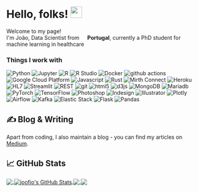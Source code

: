 # Hello, folks! <img src="https://raw.githubusercontent.com/MartinHeinz/MartinHeinz/master/wave.gif" width="30px">

<p>Welcome to my page! </br> I'm João, Data Scientist  from <img src="https://cdn-icons.flaticon.com/png/512/5372/premium/5372974.png?token=exp=1646665388~hmac=5dabfed80794a24191aac5b6525bc08d" width="13"/> <b> Portugal</b>, currently a PhD student for machine learning in healthcare </p>
<h3>Things I work with</h3>
<p>
  <img alt="Python" src="https://img.shields.io/badge/-Python-45b8d8?style=flat-square&logo=Python&logoColor=white" />
  <img alt="Jupyter" src="https://img.shields.io/badge/-Jupyter-8DD6F9?style=flat-square&logo=Jupyter&logoColor=black" /> 
  <img alt="R" src="https://img.shields.io/badge/-R-46a2f1?style=flat-square&logo=R&logoColor=white" /> 
  <img alt="R Studio" src="https://img.shields.io/badge/-R_Studio-2088FF?style=flat-square&logo=RStudio&logoColor=white" /> 
  <img alt="Docker" src="https://img.shields.io/badge/-Docker-1a73e8?style=flat-square&logo=docker&logoColor=white" />
  <img alt="github actions" src="https://img.shields.io/badge/-Github_Actions-007ACC?style=flat-square&logo=github-actions&logoColor=white" />
  <img alt="Google Cloud Platform" src="https://img.shields.io/badge/-Google_Cloud_Platform-5849BE?style=flat-square&logo=google-cloud&logoColor=white" />
  <img alt="Javascript" src="https://img.shields.io/badge/-Javascript-311C87?style=flat-square&logo=javascript&logoColor=white" />
  <img alt="Rust" src="https://img.shields.io/badge/-Rust-430098?style=flat-square&logo=Rust&logoColor=white" />
  <img alt="Mirth Connect" src="https://img.shields.io/badge/-Mirth_Connect-764ABC?style=flat-square&logo=apollo-graphql&logoColor=white" />
  <img alt="Heroku" src="https://img.shields.io/badge/-Heroku-B7178C?style=flat-square&logo=heroku&logoColor=white" />
  <img alt="HL7" src="https://img.shields.io/badge/-HL7-E10098?style=flat-square&logo=redux&logoColor=white" />
  <img alt="Streamlit" src="https://img.shields.io/badge/-Streamlit-CC6699?style=flat-square&logo=Streamlit&logoColor=white" />
  <img alt="REST" src="https://img.shields.io/badge/-REST-db7092?style=flat-square&logo=swagger&logoColor=white" />
  <img alt="git" src="https://img.shields.io/badge/-git-F05032?style=flat-square&logo=git&logoColor=white" />
  <img alt="html5" src="https://img.shields.io/badge/-html5-ea2845?style=flat-square&logo=html5&logoColor=white" />
  <img alt="d3js" src="https://img.shields.io/badge/-d3.js-DD0031?style=flat-square&logo=d3.js&logoColor=white" />
  <img alt="MongoDB" src="https://img.shields.io/badge/-MongoDB-CB3837?style=flat-square&logo=mongodb&logoColor=white" />
  <img alt="Mariadb" src="https://img.shields.io/badge/-Mariadb-E34F26?style=flat-square&logo=mariadb&logoColor=white" />
  <img alt="PyTorch" src="https://img.shields.io/badge/-PyTorch-FB542B?style=flat-square&logo=PyTorch&logoColor=white" />
  <img alt="TensorFlow" src="https://img.shields.io/badge/-TensorFlow-EC4A3F?style=flat-square&logo=TensorFlow&logoColor=white" />
  <img alt="Photoshop" src="https://img.shields.io/badge/-Photoshop-F9A03C?style=flat-square&logo=Adobe Photoshop&logoColor=white" />
  <img alt="Indesign" src="https://img.shields.io/badge/-Indesign-F7B93E?style=flat-square&logo=Adobe Indesign&logoColor=black" />
  <img alt="Illustrator" src="https://img.shields.io/badge/-Illustrator-13aa52?style=flat-square&logo=Adobe Illustrator&logoColor=white" />
  <img alt="Plotly" src="https://img.shields.io/badge/-Plotly-43853d?style=flat-square&logo=plotly&logoColor=white" />
  
  <img alt="Airflow" src="https://img.shields.io/badge/-Airflow-065535?style=flat-square&logo=Apache Airflow&logoColor=white" />
  <img alt="Kafka" src="https://img.shields.io/badge/-Kafka-032A1A?style=flat-square&logo=Apache Kafka&logoColor=white" />
  <img alt="Elastic Stack" src="https://img.shields.io/badge/-Elastick Stack-829192?style=flat-square&logo=Elastic Stack&logoColor=white" />
  <img alt="Flask" src="https://img.shields.io/badge/-Flask-272B2B?style=flat-square&logo=Flask&logoColor=white" />
  <img alt="Pandas" src="https://img.shields.io/badge/-Pandas-000000?style=flat-square&logo=Pandas&logoColor=white" />

</p>

## &#x270d; Blog & Writing

Apart from coding, I also maintain a blog - you can find my articles on [Medium](https://medium.com/@jfcal).
## &#x1f4c8; GitHub Stats

<a href="https://github.com/joofio/joofio">
  <img align="center" src="https://github-readme-stats.vercel.app/api/top-langs/?username=joofio&hide=java,html,tex&title_color=ffffff&text_color=c9cacc&icon_color=2bbc8a&bg_color=1d1f21&langs_count=3" />
</a>
<a href="https://github.com/joofio/joofio">
  <img align="center" src="https://github-readme-stats.vercel.app/api?username=joofio&show_icons=true&line_height=27&count_private=true&title_color=ffffff&text_color=c9cacc&icon_color=2bbc8a&bg_color=1d1f21" alt="joofio's GitHub Stats" />
</a>

<a href="https://github.com/joofio/online-cv">
  <img align="center" src="https://github-readme-stats.vercel.app/api/pin/?username=joofio&repo=online-cv&title_color=ffffff&text_color=c9cacc&icon_color=2bbc8a&bg_color=1d1f21" />
</a>


<a href="https://github.com/joofio/py4chemoinformatics">
  <img align="center" src="https://github-readme-stats.vercel.app/api/pin/?username=joofio&repo=py4chemoinformatics&title_color=ffffff&text_color=c9cacc&icon_color=2bbc8a&bg_color=1d1f21" />
</a>    
